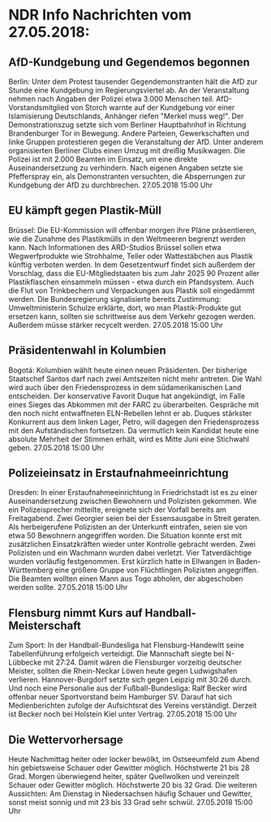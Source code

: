 # NDR Info Nachrichten vom 27.05.2018:


## AfD-Kundgebung und Gegendemos begonnen
Berlin: Unter dem Protest tausender Gegendemonstranten hält die AfD zur Stunde eine Kundgebung im Regierungsviertel ab. An der Veranstaltung nehmen nach Angaben der Polizei etwa 3.000 Menschen teil. AfD-Vorstandsmitglied von Storch warnte auf der Kundgebung vor einer Islamisierung Deutschlands, Anhänger riefen "Merkel muss weg!". Der Demonstrationszug setzte sich vom Berliner Hauptbahnhof in Richtung Brandenburger Tor in Bewegung. Andere Parteien, Gewerkschaften und linke Gruppen protestieren gegen die Veranstaltung der AfD. Unter anderem organisierten Berliner Clubs einen Umzug mit dreißig Musikwagen. Die Polizei ist mit 2.000 Beamten im Einsatz, um eine direkte Auseinandersetzung zu verhindern. Nach eigenen Angaben setzte sie Pfefferspray ein, als Demonstranten versuchten, die Absperrungen zur Kundgebung der AfD zu durchbrechen. 27.05.2018 15:00 Uhr 

## EU kämpft gegen Plastik-Müll
Brüssel: Die EU-Kommission will offenbar morgen ihre Pläne präsentieren, wie die Zunahme des Plastikmülls in den Weltmeeren begrenzt werden kann. Nach Informationen des ARD-Studios Brüssel sollen etwa Wegwerfprodukte wie Strohhalme, Teller oder Wattestäbchen aus Plastik künftig verboten werden. In dem Gesetzentwurf findet sich außerdem der Vorschlag, dass die EU-Mitgliedstaaten bis zum Jahr 2025 90 Prozent aller Plastikflaschen einsammeln müssen - etwa durch ein Pfandsystem. Auch die Flut von Trinkbechern und Verpackungen aus Plastik soll eingedämmt werden. Die Bundesregierung signalisierte bereits Zustimmung: Umweltministerin Schulze erklärte, dort, wo man Plastik-Produkte gut ersetzen kann, sollten sie schrittweise aus dem Verkehr gezogen werden. Außerdem müsse stärker recycelt werden. 27.05.2018 15:00 Uhr 

## Präsidentenwahl in Kolumbien
Bogotá: Kolumbien wählt heute einen neuen Präsidenten. Der bisherige Staatschef Santos darf nach zwei Amtszeiten nicht mehr antreten. Die Wahl wird auch über den Friedensprozess in dem südamerikanischen Land entscheiden. Der konservative Favorit Duque hat angekündigt, im Falle eines Sieges das Abkommen mit der FARC zu überarbeiten. Gespräche mit den noch nicht entwaffneten ELN-Rebellen lehnt er ab. Duques stärkster Konkurrent aus dem linken Lager, Petro, will dagegen den Friedensprozess mit den Aufständischen fortsetzen. Da vermutlich kein Kandidat heute eine absolute Mehrheit der Stimmen erhält, wird es Mitte Juni eine Stichwahl geben. 27.05.2018 15:00 Uhr 

## Polizeieinsatz in Erstaufnahmeeinrichtung
Dresden: In einer Erstaufnahmeeinrichtung in Friedrichstadt ist es zu einer Auseinandersetzung zwischen Bewohnern und Polizisten gekommen. Wie ein Polizeisprecher mitteilte, ereignete sich der Vorfall bereits am Freitagabend. Zwei Georgier seien bei der Essensausgabe in Streit geraten. Als herbeigerufene Polizisten an der Unterkunft eintrafen, seien sie von etwa 50 Bewohnern angegriffen worden. Die Situation konnte erst mit zusätzlichen Einsatzkräften wieder unter Kontrolle gebracht werden. Zwei Polizisten und ein Wachmann wurden dabei verletzt. Vier Tatverdächtige wurden vorläufig festgenommen. Erst kürzlich hatte in Ellwangen in Baden-Württemberg eine größere Gruppe von Flüchtlingen Polizisten angegriffen. Die Beamten wollten einen Mann aus Togo abholen, der abgeschoben werden sollte. 27.05.2018 15:00 Uhr 

## Flensburg nimmt Kurs auf Handball-Meisterschaft
Zum Sport: In der Handball-Bundesliga hat Flensburg-Handewitt seine Tabellenführung erfolgeich verteidigt. Die Mannschaft siegte bei N-Lübbecke mit 27:24. Damit wären die Flensburger vorzeitig deutscher Meister, sollten die Rhein-Neckar Löwen heute gegen Ludwigshafen verlieren. Hannover-Burgdorf setzte sich gegen Leipzig mit 30:26 durch. Und noch eine Personalie aus der Fußball-Bundesliga: Ralf Becker wird offenbar neuer Sportvorstand beim Hamburger SV. Darauf hat sich Medienberichten zufolge der Aufsichtsrat des Vereins verständigt. Derzeit ist Becker noch bei Holstein Kiel unter Vertrag. 27.05.2018 15:00 Uhr 

## Die Wettervorhersage
Heute Nachmittag heiter oder locker bewölkt, im Ostseeumfeld zum Abend hin gebietsweise Schauer oder Gewitter möglich. Höchstwerte 21 bis 28 Grad. Morgen überwiegend heiter, später Quellwolken und vereinzelt Schauer oder Gewitter möglich. Höchstwerte 20 bis 32 Grad. Die weiteren Aussichten: Am Dienstag in Niedersachsen häufig Schauer und Gewitter, sonst meist sonnig und mit 23 bis 33 Grad sehr schwül. 27.05.2018 15:00 Uhr 
